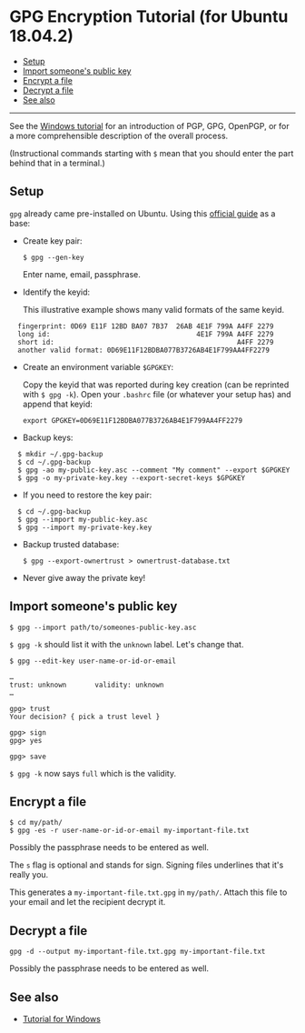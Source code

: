 
  GPG Encryption Tutorial (for Ubuntu 18.04.2)
================================================

[for_windows]: https://github.com/WoodrowShigeru/random-tutorials/blob/master/set_up_gpg_on_windows/index.md
[guide]: https://help.ubuntu.com/community/GnuPrivacyGuardHowto


- [Setup](#user-content-setup)
- [Import someone's public key](#user-content-import-someones-public-key)
- [Encrypt a file](#user-content-encrypt-a-file)
- [Decrypt a file](#user-content-decrypt-a-file)
- [See also](#user-content-see-also)


------

See the [Windows tutorial][for_windows] for an introduction of PGP, GPG, OpenPGP, or for a more comprehensible description of the overall process.

(Instructional commands starting with `$` mean that you should enter the part behind that in a terminal.)



Setup
-----
`gpg` already came pre-installed on Ubuntu. Using this [official guide][guide] as a base:

- Create key pair:

  `$ gpg --gen-key`

  Enter name, email, passphrase.


- Identify the keyid:

  This illustrative example shows many valid formats of the same keyid.

```
  fingerprint: 0D69 E11F 12BD BA07 7B37  26AB 4E1F 799A A4FF 2279
  long id:                                    4E1F 799A A4FF 2279
  short id:                                             A4FF 2279
  another valid format: 0D69E11F12BDBA077B3726AB4E1F799AA4FF2279
```

- Create an environment variable `$GPGKEY`:

  Copy the keyid that was reported during key creation (can be reprinted with `$ gpg -k`). Open your `.bashrc` file (or whatever your setup has) and append that keyid:

  `export GPGKEY=0D69E11F12BDBA077B3726AB4E1F799AA4FF2279`


- Backup keys:

```
  $ mkdir ~/.gpg-backup
  $ cd ~/.gpg-backup
  $ gpg -ao my-public-key.asc --comment "My comment" --export $GPGKEY
  $ gpg -o my-private-key.key --export-secret-keys $GPGKEY
```


- If you need to restore the key pair:

```
  $ cd ~/.gpg-backup
  $ gpg --import my-public-key.asc
  $ gpg --import my-private-key.key
```


- Backup trusted database:

  `$ gpg --export-ownertrust > ownertrust-database.txt`


- Never give away the private key!



Import someone's public key
---------------------------
`$ gpg --import path/to/someones-public-key.asc`

`$ gpg -k` should list it with the `unknown` label. Let's change that.

```
$ gpg --edit-key user-name-or-id-or-email

…
trust: unknown       validity: unknown
…

gpg> trust
Your decision? { pick a trust level }

gpg> sign
gpg> yes

gpg> save
```

`$ gpg -k` now says `full` which is the validity.



Encrypt a file
--------------
```
$ cd my/path/
$ gpg -es -r user-name-or-id-or-email my-important-file.txt
```

Possibly the passphrase needs to be entered as well.

The `s` flag is optional and stands for sign. Signing files underlines that it's really you.

This generates a `my-important-file.txt.gpg` in `my/path/`. Attach this file to your email and let the recipient decrypt it.



Decrypt a file
--------------
```
gpg -d --output my-important-file.txt.gpg my-important-file.txt
```

Possibly the passphrase needs to be entered as well.



See also
--------

- [Tutorial for Windows][for_windows]

